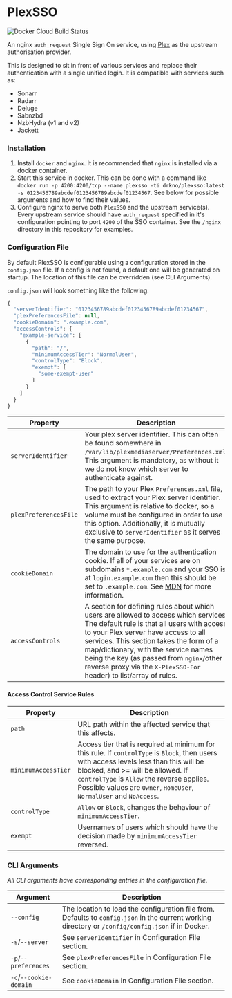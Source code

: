 # PlexSSO

![Docker Cloud Build Status](https://img.shields.io/docker/cloud/build/drkno/plexsso?style=flat-square)

An nginx `auth_request` Single Sign On service, using [Plex](https://plex.tv) as the upstream authorisation provider.

This is designed to sit in front of various services and replace their authentication with a single unified login. It is compatible with services such as:

- Sonarr
- Radarr
- Deluge
- Sabnzbd
- NzbHydra (v1 and v2)
- Jackett

### Installation

1. Install `docker` and `nginx`. It is recommended that `nginx` is installed via a docker container.
2. Start this service in docker. This can be done with a command like `docker run -p 4200:4200/tcp --name plexsso -ti drkno/plexsso:latest -s 0123456789abcdef0123456789abcdef01234567`. See below for possible arguments and how to find their values.
3. Configure nginx to serve both `PlexSSO` and the upstream service(s). Every upstream service should have `auth_request` specified in it's configuration pointing to port `4200` of the SSO container. See the `/nginx` directory in this repository for examples.

### Configuration File

By default PlexSSO is configurable using a configuration stored in the `config.json` file. If a config is not found, a default one will be generated on startup. The location of this file can be overridden (see CLI Arguments).

`config.json` will look something like the following:  
```js
{
  "serverIdentifier": "0123456789abcdef0123456789abcdef01234567",
  "plexPreferencesFile": null,
  "cookieDomain": ".example.com",
  "accessControls": {
    "example-service": [
      {
        "path": "/",
        "minimumAccessTier": "NormalUser",
        "controlType": "Block",
        "exempt": [
          "some-exempt-user"
        ]
      }
    ]
  }
}
```

| Property              | Description |
|-----------------------|-------------|
| `serverIdentifier`    | Your plex server identifier. This can often be found somewhere in `/var/lib/plexmediaserver/Preferences.xml`. This argument is mandatory, as without it we do not know which server to authenticate against. |
| `plexPreferencesFile` | The path to your Plex `Preferences.xml` file, used to extract your Plex server identifier. This argument is relative to docker, so a volume must be configured in order to use this option. Additionally, it is mutually exclusive to `serverIdentifier` as it serves the same purpose. |
| `cookieDomain` | The domain to use for the authentication cookie. If all of your services are on subdomains `*.example.com` and your SSO is at `login.example.com` then this should be set to `.example.com`. See [MDN](https://developer.mozilla.org/en-US/docs/Web/HTTP/Cookies) for more information. |
| `accessControls` | A section for defining rules about which users are allowed to access which services. The default rule is that all users with access to your Plex server have access to all services. This section takes the form of a map/dictionary, with the service names being the key (as passed from `nginx`/other reverse proxy via the `X-PlexSSO-For` header) to list/array of rules. |

#### Access Control Service Rules
| Property              | Description |
|-----------------------|-------------|
| `path` | URL path within the affected service that this affects. |
| `minimumAccessTier` | Access tier that is required at minimum for this rule. If `controlType` is `Block`, then users with access levels less than this will be blocked, and >= will be allowed. If `controlType` is `Allow` the reverse applies. Possible values are `Owner`, `HomeUser`, `NormalUser` and `NoAccess`. |
| `controlType` | `Allow` or `Block`, changes the behaviour of `minimumAccessTier`. |
| `exempt` | Usernames of users which should have the decision made by `minimumAccessTier` reversed. |

### CLI Arguments

_All CLI arguments have corresponding entries in the configuration file._

| Argument             | Description |
|----------------------|-------------|
| `--config`           | The location to load the configuration file from. Defaults to `config.json` in the current working directory or `/config/config.json` if in Docker. |
| `-s`/`--server`      | See `serverIdentifier` in Configuration File section. |
| `-p`/`--preferences` | See `plexPreferencesFile` in Configuration File section. |
| `-c`/`--cookie-domain` | See `cookieDomain` in Configuration File section.  |
